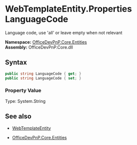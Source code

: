 # WebTemplateEntity.Properties LanguageCode
Language code, use 'all' or leave empty when not relevant  

**Namespace:** [OfficeDevPnP.Core.Entities](OfficeDevPnP.Core.Entities.md)  
**Assembly:** OfficeDevPnP.Core.dll  
## Syntax
```C#
public string LanguageCode { get; }
public string LanguageCode { set; }
```

### Property Value
Type: System.String  

## See also
- [WebTemplateEntity](WebTemplateEntity.md) 

- [OfficeDevPnP.Core.Entities](OfficeDevPnP.Core.Entities.md)

